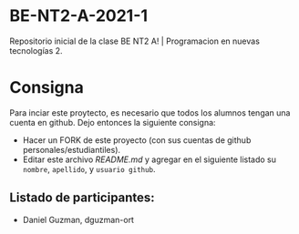 # BE-NT2-A-2021-1
Repositorio inicial de la clase BE NT2 A! | Programacion en nuevas tecnologías 2.

# Consigna 

Para inciar este proytecto, es necesario que todos los alumnos tengan una cuenta en github. Dejo entonces la siguiente consigna:

- Hacer un FORK de este proyecto (con sus cuentas de github personales/estudiantiles).
- Editar este archivo *README.md* y agregar en el siguiente listado su `nombre`, `apellido`, y `usuario github`.


## Listado de participantes:

- Daniel Guzman, dguzman-ort